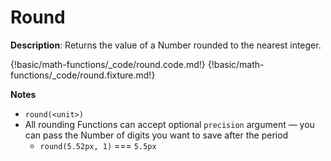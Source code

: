 # Round

__Description__: Returns the value of a Number rounded to the nearest integer.

{!basic/math-functions/_code/round.code.md!}
{!basic/math-functions/_code/round.fixture.md!}

__Notes__

+ `round(<unit>)`
+ All rounding Functions can accept optional `precision` argument — you can pass the Number of digits you want to save after the period
    * `round(5.52px, 1)` === `5.5px`

<div class="cf"></div>
<div class="end"></div>

